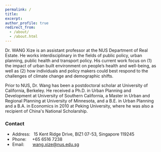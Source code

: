 ```yaml
---
permalink: /
title: 
excerpt: 
author_profile: true
redirect_from: 
  - /about/
  - /about.html
---
```


Dr. WANG Xize is an assistant professor at the NUS Department of Real Estate. He works interdisciplinary in the fields of public policy, urban planning, public health and transport policy. His current work focus on (1) the impact of urban built environment on people’s health and well-being, as well as (2) how individuals and policy makers could best respond to the challenges of climate change and demographic shifts.

Prior to NUS, Dr. Wang has been a postdoctoral scholar at University of California, Berkeley. He received a Ph.D. in Urban Planning and Development at University of Southern California, a Master in Urban and Regional Planning at University of Minnesota, and a B.E. in Urban Planning and a B.A. in Economics in 2010 at Peking University, where he was also a recipient of China's National Scholarship.

### Contact
* Address: &nbsp; 15 Kent Ridge Drive, BIZ1 07-53, Singapore 119245 <br /> 
* Phone:  &nbsp; &nbsp;   +65 6516 7238 <br /> 
* Email: &nbsp; &nbsp; &nbsp; wang.xize@nus.edu.sg <br /> 
